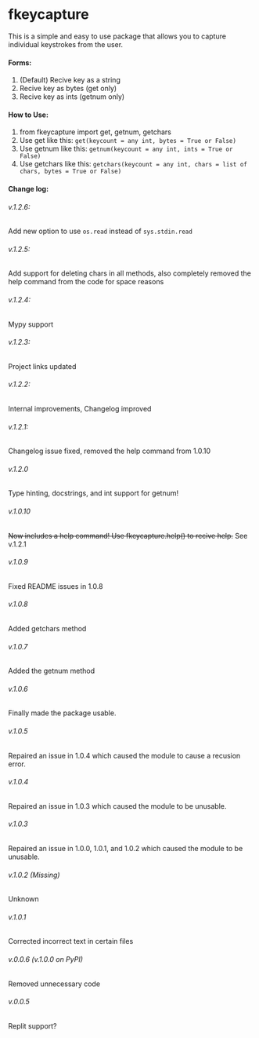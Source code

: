 # fkeycapture
This is a simple and easy to use package that allows you to capture individual keystrokes from the user.
#### Forms:
1. (Default) Recive key as a string
2. Recive key as bytes (get only)
3. Recive key as ints  (getnum only)
#### How to Use:
1. from fkeycapture import get, getnum, getchars
2. Use get like this: `get(keycount = any int, bytes = True or False)`
3. Use getnum like this: `getnum(keycount = any int, ints = True or False)`
4. Use getchars like this: `getchars(keycount = any int, chars = list of chars, bytes = True or False)`
#### Change log:
###### v.1.2.6:
Add new option to use `os.read` instead of `sys.stdin.read`
###### v.1.2.5:
Add support for deleting chars in all methods, also completely removed the help command from the code for space reasons
###### v.1.2.4:
Mypy support
###### v.1.2.3:
Project links updated
###### v.1.2.2:
Internal improvements, Changelog improved
###### v.1.2.1:
Changelog issue fixed, removed the help command from 1.0.10
###### v.1.2.0
Type hinting, docstrings, and int support for getnum!
###### v.1.0.10
~~Now includes a help command! Use fkeycapture.help() to recive help.~~ See v.1.2.1
###### v.1.0.9
Fixed README issues in 1.0.8
###### v.1.0.8
Added getchars method
###### v.1.0.7
Added the getnum method
###### v.1.0.6
Finally made the package usable.
###### v.1.0.5
Repaired an issue in 1.0.4 which caused the module to cause a recusion error.
###### v.1.0.4
Repaired an issue in 1.0.3 which caused the module to be unusable.
###### v.1.0.3
Repaired an issue in 1.0.0, 1.0.1, and 1.0.2 which caused the module to be unusable.
###### v.1.0.2 (Missing)
Unknown
###### v.1.0.1
Corrected incorrect text in certain files
###### v.0.0.6 (v.1.0.0 on PyPI)
Removed unnecessary code
###### v.0.0.5
Replit support?